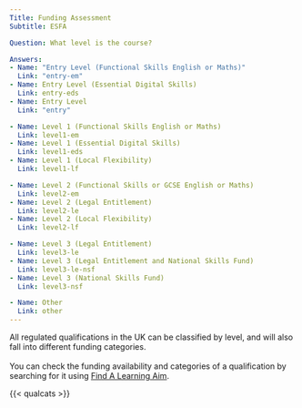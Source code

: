 ```yaml
---
Title: Funding Assessment
Subtitle: ESFA

Question: What level is the course?

Answers:
- Name: "Entry Level (Functional Skills English or Maths)"
  Link: "entry-em"
- Name: Entry Level (Essential Digital Skills)
  Link: entry-eds
- Name: Entry Level
  Link: "entry"

- Name: Level 1 (Functional Skills English or Maths)
  Link: level1-em
- Name: Level 1 (Essential Digital Skills)
  Link: level1-eds
- Name: Level 1 (Local Flexibility)
  Link: level1-lf

- Name: Level 2 (Functional Skills or GCSE English or Maths)
  Link: level2-em
- Name: Level 2 (Legal Entitlement)
  Link: level2-le
- Name: Level 2 (Local Flexibility)
  Link: level2-lf

- Name: Level 3 (Legal Entitlement)
  Link: level3-le
- Name: Level 3 (Legal Entitlement and National Skills Fund)
  Link: level3-le-nsf
- Name: Level 3 (National Skills Fund)
  Link: level3-nsf

- Name: Other
  Link: other
---
```


<div class="notification is-info is-light">
All regulated qualifications in the UK can be classified by level, and will also fall into different funding categories.<br><br>You can check the funding availability and categories of a qualification by searching for it using <a href="https://findalearningaimbeta.fasst.org.uk">Find A Learning Aim</a>.
</div>

{{< qualcats >}}
